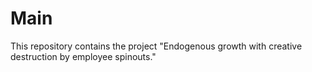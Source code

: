 # Main

This repository contains the project "Endogenous growth with creative destruction by employee spinouts."